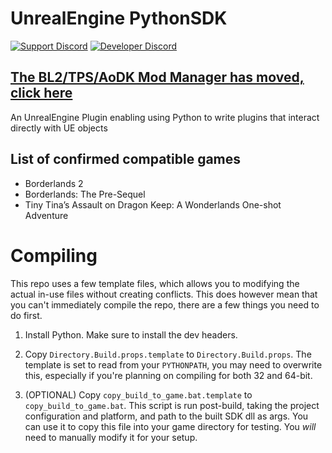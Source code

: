 # UnrealEngine PythonSDK
[![Support Discord](https://img.shields.io/static/v1?label=&message=Support%20Discord&logo=discord&color=424)](https://discord.gg/bXeqV8Ef9R)
[![Developer Discord](https://img.shields.io/static/v1?label=&message=Developer%20Discord&logo=discord&color=222)](https://discord.gg/VJXtHvh)

## [The BL2/TPS/AoDK Mod Manager has moved, click here](https://github.com/bl-sdk/bl2-mod-manager/)

An UnrealEngine Plugin enabling using Python to write plugins that interact directly with UE objects

## List of confirmed compatible games
- Borderlands 2
- Borderlands: The Pre-Sequel
- Tiny Tina’s Assault on Dragon Keep: A Wonderlands One-shot Adventure

# Compiling
This repo uses a few template files, which allows you to modifying the actual in-use files without creating conflicts.
This does however mean that you can't immediately compile the repo, there are a few things you need to do first.

1. Install Python. Make sure to install the dev headers.
   
2. Copy `Directory.Build.props.template` to `Directory.Build.props`.
   The template is set to read from your `PYTHONPATH`, you may need to overwrite this, especially if you're planning on compiling for both 32 and 64-bit.

3. (OPTIONAL) Copy `copy_build_to_game.bat.template` to `copy_build_to_game.bat`.
   This script is run post-build, taking the project configuration and platform, and path to the built SDK dll as args.
   You can use it to copy this file into your game directory for testing. You *will* need to manually modify it for your setup.
